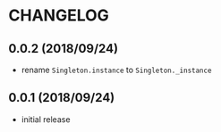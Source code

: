 # CHANGELOG

## 0.0.2 (2018/09/24)

- rename `Singleton.instance` to `Singleton._instance`

## 0.0.1 (2018/09/24)
 
- initial release
